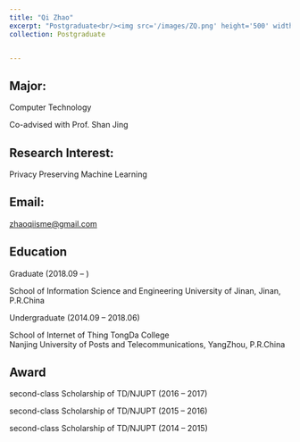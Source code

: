 ```yaml
---
title: "Qi Zhao"
excerpt: "Postgraduate<br/><img src='/images/ZQ.png' height='500' width='300'>"
collection: Postgraduate


---
```


Major:   
---
Computer Technology 

Co-advised with Prof. Shan Jing

Research Interest: 
--
Privacy Preserving Machine Learning
 
 
Email:            
---
zhaoqiisme@gmail.com


Education
----
Graduate (2018.09 –  ) 

School of Information Science and Engineering 
University of Jinan, Jinan, P.R.China 

Undergraduate (2014.09 – 2018.06)   

School of Internet of Thing TongDa College  
Nanjing University of Posts and Telecommunications, YangZhou, P.R.China  



Award
---
second-class Scholarship of TD/NJUPT (2016 – 2017)  

second-class Scholarship of TD/NJUPT (2015 – 2016) 
  
second-class Scholarship of TD/NJUPT (2014 – 2015)   
